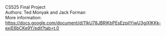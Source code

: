 CS525 Final Project <br/>
Authors: Ted Monyak and Jack Forman <br/>
More information: https://docs.google.com/document/d/11kU78JBRlKbPEsEzpilYjwU3gjXlKKk-exjE6bCKe9Y/edit?tab=t.0
